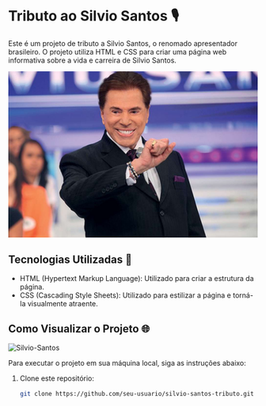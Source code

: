 # Tributo ao Silvio Santos 🎙️

Este é um projeto de tributo a Silvio Santos, o renomado apresentador brasileiro. O projeto utiliza HTML e CSS para criar uma página web informativa sobre a vida e carreira de Silvio Santos.

![Silvio Santos](imagem/silvio.jpg)

## Tecnologias Utilizadas 🚀

- HTML (Hypertext Markup Language): Utilizado para criar a estrutura da página.
- CSS (Cascading Style Sheets): Utilizado para estilizar a página e torná-la visualmente atraente.

## Como Visualizar o Projeto 🌐

![Silvio-Santos](https://user-images.githubusercontent.com/102436341/230492038-bacf761b-ef8b-4e67-abe1-2a2579525311.png)

Para executar o projeto em sua máquina local, siga as instruções abaixo:

1. Clone este repositório:

   ```bash
   git clone https://github.com/seu-usuario/silvio-santos-tributo.git
